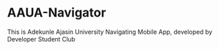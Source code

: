 # AAUA-Navigator
This is Adekunle Ajasin University Navigating Mobile App, developed by Developer Student Club
